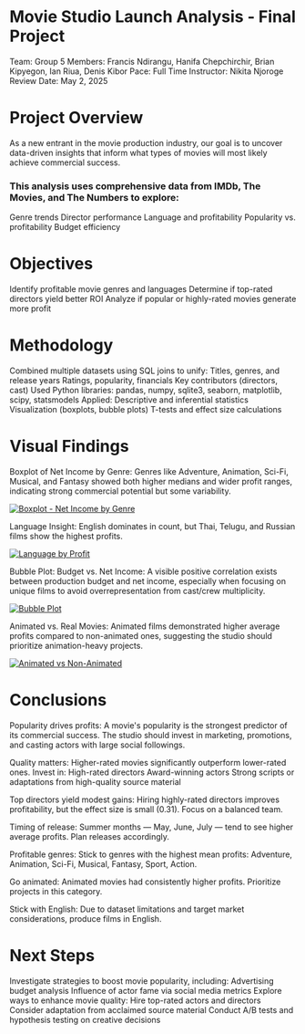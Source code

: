 # Movie Studio Launch Analysis - Final Project
Team: Group 5
Members: Francis Ndirangu, Hanifa Chepchirchir, Brian Kipyegon, Ian Riua, Denis Kibor
Pace: Full Time
Instructor: Nikita Njoroge
Review Date: May 2, 2025  

# Project Overview
As a new entrant in the movie production industry, our goal is to uncover data-driven insights that inform what types of movies will most likely achieve commercial success.

### This analysis uses comprehensive data from IMDb, The Movies, and The Numbers to explore:

Genre trends
Director performance
Language and profitability
Popularity vs. profitability
Budget efficiency

# Objectives
Identify profitable movie genres and languages
Determine if top-rated directors yield better ROI
Analyze if popular or highly-rated movies generate more profit

# Methodology
Combined multiple datasets using SQL joins to unify:
Titles, genres, and release years
Ratings, popularity, financials
Key contributors (directors, cast)
Used Python libraries: pandas, numpy, sqlite3, seaborn, matplotlib, scipy, statsmodels
Applied:
Descriptive and inferential statistics
Visualization (boxplots, bubble plots)
T-tests and effect size calculations

# Visual Findings
Boxplot of Net Income by Genre: Genres like Adventure, Animation, Sci-Fi, Musical, and Fantasy showed both higher medians and wider profit ranges, indicating strong commercial potential but some variability.

[![Boxplot - Net Income by Genre](https://raw.githubusercontent.com/FrancisNdirangu/Phase-2-Project/main/README_images/boxplot_net_income_by_genre.png)](https://raw.githubusercontent.com/FrancisNdirangu/Phase-2-Project/main/README_images/boxplot_net_income_by_genre.png)



Language Insight: English dominates in count, but Thai, Telugu, and Russian films show the highest profits.

[![Language by Profit](https://raw.githubusercontent.com/FrancisNdirangu/Phase-2-Project/main/README_images/language_by_profit.png)](https://raw.githubusercontent.com/FrancisNdirangu/Phase-2-Project/main/README_images/language_by_profit.png)



Bubble Plot: Budget vs. Net Income: A visible positive correlation exists between production budget and net income, especially when focusing on unique films to avoid overrepresentation from cast/crew multiplicity.

[![Bubble Plot](https://raw.githubusercontent.com/FrancisNdirangu/Phase-2-Project/main/README_images/bubble_plot.png)](https://raw.githubusercontent.com/FrancisNdirangu/Phase-2-Project/main/README_images/bubble_plot.png)


Animated vs. Real Movies: Animated films demonstrated higher average profits compared to non-animated ones, suggesting the studio should prioritize animation-heavy projects.

[![Animated vs Non-Animated](https://raw.githubusercontent.com/FrancisNdirangu/Phase-2-Project/main/README_images/animated_vs_non_animated.png)](https://raw.githubusercontent.com/FrancisNdirangu/Phase-2-Project/main/README_images/animated_vs_non_animated.png)




# Conclusions
Popularity drives profits: A movie's popularity is the strongest predictor of its commercial success. The studio should invest in marketing, promotions, and casting actors with large social followings.

Quality matters: Higher-rated movies significantly outperform lower-rated ones. Invest in:
High-rated directors
Award-winning actors
Strong scripts or adaptations from high-quality source material

Top directors yield modest gains: Hiring highly-rated directors improves profitability, but the effect size is small (0.31). Focus on a balanced team.

Timing of release: Summer months — May, June, July — tend to see higher average profits. Plan releases accordingly.

Profitable genres: Stick to genres with the highest mean profits: Adventure, Animation, Sci-Fi, Musical, Fantasy, Sport, Action.

Go animated: Animated movies had consistently higher profits. Prioritize projects in this category.

Stick with English: Due to dataset limitations and target market considerations, produce films in English.

# Next Steps
Investigate strategies to boost movie popularity, including:
Advertising budget analysis
Influence of actor fame via social media metrics
Explore ways to enhance movie quality:
Hire top-rated actors and directors
Consider adaptation from acclaimed source material
Conduct A/B tests and hypothesis testing on creative decisions
